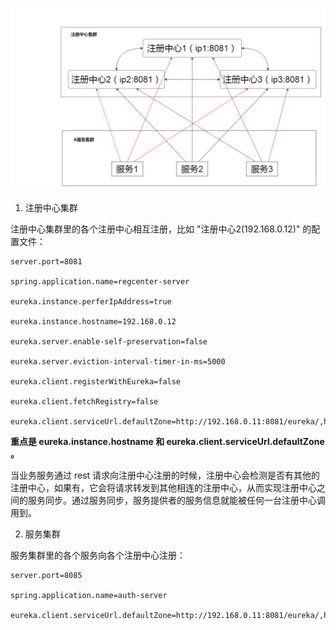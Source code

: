 ![eureka注册中心集群](../images/eureka.png "eureka注册中心集群")

1. 注册中心集群

注册中心集群里的各个注册中心相互注册，比如 "注册中心2(192.168.0.12)" 的配置文件：
```
server.port=8081

spring.application.name=regcenter-server

eureka.instance.perferIpAddress=true

eureka.instance.hostname=192.168.0.12

eureka.server.enable-self-preservation=false

eureka.server.eviction-interval-timer-in-ms=5000

eureka.client.registerWithEureka=false

eureka.client.fetchRegistry=false

eureka.client.serviceUrl.defaultZone=http://192.168.0.11:8081/eureka/,http://192.168.0.13:8081/eureka/
```

**重点是 eureka.instance.hostname 和 eureka.client.serviceUrl.defaultZone 。**

当业务服务通过 rest 请求向注册中心注册的时候，注册中心会检测是否有其他的注册中心，如果有，它会将请求转发到其他相连的注册中心，从而实现注册中心之间的服务同步。通过服务同步，服务提供者的服务信息就能被任何一台注册中心调用到。

 2. 服务集群

服务集群里的各个服务向各个注册中心注册：
```
server.port=8085

spring.application.name=auth-server

eureka.client.serviceUrl.defaultZone=http://192.168.0.11:8081/eureka/,http://192.168.0.12:8081/eureka/,http://192.168.0.13:8081/eureka/
```
